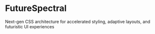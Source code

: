 # FutureSpectral
Next-gen CSS architecture for accelerated styling, adaptive layouts, and futuristic UI experiences
